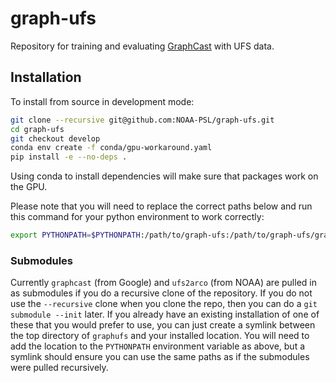 # graph-ufs

Repository for training and evaluating
[GraphCast](https://github.com/google-deepmind/graphcast) with UFS data.

## Installation

To install from source in development mode:

```bash
git clone --recursive git@github.com:NOAA-PSL/graph-ufs.git
cd graph-ufs
git checkout develop
conda env create -f conda/gpu-workaround.yaml
pip install -e --no-deps .
```

Using conda to install dependencies will make sure that packages work on the
GPU.

Please note that you will need to replace the correct paths below and run this command for your python environment to work correctly:
```bash
export PYTHONPATH=$PYTHONPATH:/path/to/graph-ufs:/path/to/graph-ufs/graphcast:/path/to/ufs2arco
```

### Submodules
Currently `graphcast` (from Google) and `ufs2arco` (from NOAA) are pulled in as submodules if you do a recursive clone of the repository.
If you do not use the `--recursive` clone when you clone the repo, then you can do a `git submodule --init` later.
If you already have an existing installation of one of these that you would prefer to use, you can just create a symlink between the top
directory of `graphufs` and your installed location.  You will need to add the location to the `PYTHONPATH` environment variable as above,
but a symlink should ensure you can use the same paths as if the submodules were pulled recursively.

